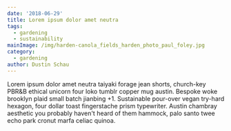 ```yaml
---
date: '2018-06-29'
title: Lorem ipsum dolor amet neutra
tags:
  - gardening
  - sustainability
mainImage: /img/harden-canola_fields_harden_photo_paul_foley.jpg
category:
  - gardening
author: Dustin Schau
---
```

Lorem ipsum dolor amet neutra taiyaki forage jean shorts, church-key PBR&B ethical unicorn four loko tumblr copper mug austin. Bespoke woke brooklyn plaid small batch jianbing +1. Sustainable pour-over vegan try-hard hexagon, four dollar toast fingerstache prism typewriter. Austin chambray aesthetic you probably haven't heard of them hammock, palo santo twee echo park cronut marfa celiac quinoa.
